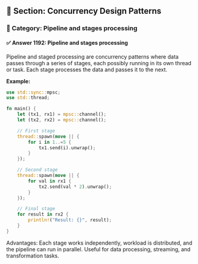 ## 📘 Section: Concurrency Design Patterns  
### 🔹 Category: Pipeline and stages processing  
#### ✅ Answer 1192: Pipeline and stages processing

Pipeline and staged processing are concurrency patterns where data passes through a series of stages, each possibly running in its own thread or task. Each stage processes the data and passes it to the next.

**Example:**
```rust
use std::sync::mpsc;
use std::thread;

fn main() {
    let (tx1, rx1) = mpsc::channel();
    let (tx2, rx2) = mpsc::channel();

    // First stage
    thread::spawn(move || {
        for i in 1..=5 {
            tx1.send(i).unwrap();
        }
    });

    // Second stage
    thread::spawn(move || {
        for val in rx1 {
            tx2.send(val * 2).unwrap();
        }
    });

    // Final stage
    for result in rx2 {
        println!("Result: {}", result);
    }
}
```

Advantages: Each stage works independently, workload is distributed, and the pipeline can run in parallel. Useful for data processing, streaming, and transformation tasks.
